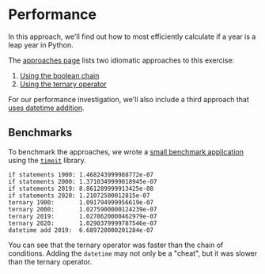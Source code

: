 # Performance

In this approach, we'll find out how to most efficiently calculate if a year is a leap year in Python.

The [approaches page][approaches] lists two idiomatic approaches to this exercise:

1. [Using the boolean chain][approach-boolean-chain]
2. [Using the ternary operator][approach-ternary-operator]

For our performance investigation, we'll also include a third approach that [uses datetime addition][approach-datetime-addition].

## Benchmarks

To benchmark the approaches, we wrote a [small benchmark application][benchmark-application] using the [`timeit`][timeit] library.

```
if statements 1900: 1.468243999988772e-07
if statements 2000: 1.3710349999018945e-07
if statements 2019: 8.861289999913425e-08
if statements 2020: 1.21072500012815e-07
ternary 1900:       1.091794999956619e-07
ternary 2000:       1.0275900000124239e-07
ternary 2019:       1.0278620000462979e-07
ternary 2020:       1.0290379999787546e-07
datetime add 2019:  6.689728000201284e-07
```

You can see that the ternary operator was faster than the chain of conditions.
Adding the `datetime` may not only be a "cheat", but it was slower than the ternary operator.

[approaches]: https://exercism.org/tracks/python/exercises/leap/approaches
[approach-boolean-chain]: https://exercism.org/tracks/python/exercises/leap/approaches/boolean-chain
[approach-ternary-operator]: https://exercism.org/tracks/python/exercises/leap/approaches/ternary-operator
[approach-datetime-addition]: https://exercism.org/tracks/python/exercises/leap/approaches/datetime-addition
[benchmark-application]: https://github.com/exercism/python/blob/main/exercises/practice/leap/.articles/performance/code/Benchmark.py
[timeit]: https://docs.python.org/3/library/timeit.html
